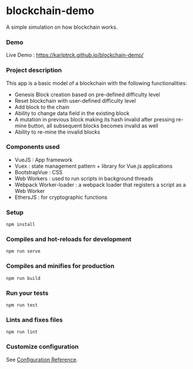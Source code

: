 # blockchain-demo

A simple simulation on how blockchain works.

### Demo
Live Demo : https://karlptrck.github.io/blockchain-demo/

### Project description
This app is a basic model of a blockchain with the following functionalities:

- Genesis Block creation based on pre-defined difficulty level
- Reset blockchain with user-defined difficulty level
- Add block to the chain
- Ability to change data field in the existing block
- A mutation in previous block making its hash invalid after pressing re-mine button, all subsequent blocks becomes invalid as well
- Ability to re-mine the invalid blocks

### Components used
- VueJS : App framework
- Vuex : state management pattern + library for Vue.js applications
- BootstrapVue : CSS
- Web Workers : used to run scripts in background threads
- Webpack Worker-loader : a webpack loader that registers a script as a Web Worker
- EthersJS : for cryptographic functions

### Setup
```
npm install
```

### Compiles and hot-reloads for development
```
npm run serve
```

### Compiles and minifies for production
```
npm run build
```

### Run your tests
```
npm run test
```

### Lints and fixes files
```
npm run lint
```

### Customize configuration
See [Configuration Reference](https://cli.vuejs.org/config/).

